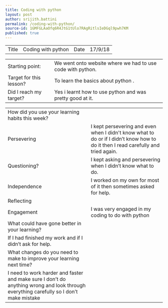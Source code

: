 ```yaml
---
title: Coding with python
layout: post
author: srijith.battini
permalink: /coding-with-python/
source-id: 1GMFGLAaOfq6R4JtG1tUlo7RAgRitlsIeDGql9pwh7KM
published: true
---
```

<table>
  <tr>
    <td>Title</td>
    <td>Coding with python</td>
    <td>Date</td>
    <td>17/9/18</td>
  </tr>
</table>


<table>
  <tr>
    <td>Starting point:</td>
    <td>We went onto  website where we had to use code with python.</td>
  </tr>
  <tr>
    <td>Target for this lesson?</td>
    <td>To learn the basics about python .</td>
  </tr>
  <tr>
    <td>Did I reach my target? </td>
    <td>Yes i learnt how to use python and was pretty good at it.</td>
  </tr>
</table>


<table>
  <tr>
    <td>How did you use your learning habits this week?</td>
    <td></td>
  </tr>
  <tr>
    <td>Persevering</td>
    <td>I kept persevering and even when I didn't know what to do or if I didn’t know how to do it then I read carefully and tried again.</td>
  </tr>
  <tr>
    <td>Questioning?</td>
    <td>I kept asking and persevering when I didn’t know what to do.</td>
  </tr>
  <tr>
    <td>Independence</td>
    <td>I worked on my own for most of it then sometimes asked for help.</td>
  </tr>
  <tr>
    <td>Reflecting</td>
    <td></td>
  </tr>
  <tr>
    <td>Engagement</td>
    <td>I was very engaged in my coding to do with python</td>
  </tr>
  <tr>
    <td>What could have gone better in your learning?</td>
    <td></td>
  </tr>
  <tr>
    <td>If I had finished my work and if I didn’t ask for help.</td>
    <td></td>
  </tr>
  <tr>
    <td>What changes do you need to make to improve your learning next time?</td>
    <td></td>
  </tr>
  <tr>
    <td>I need to work harder and faster and make sure I don’t do anything wrong and look through everything carefully so I don’t make mistake</td>
    <td></td>
  </tr>
</table>


